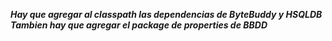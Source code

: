 ***Hay que agregar al classpath las dependencias de ByteBuddy y HSQLDB***
***Tambien hay que agregar el package de properties de BBDD***


>	<?xml version="1.0" encoding="UTF-8"?>
>	<classpath>
>		<classpathentry kind="src" path="src"/>
>		<classpathentry kind="src" path="resources"/>
>		<classpathentry kind="con" path="org.eclipse.jdt.launching.JRE_CONTAINER"/>
>		<classpathentry kind="lib" path="C:/Users/Franco/git/myhibernate-patrones-grupo2/src/hsqldb_6114.jar"/>
>		<classpathentry kind="lib" path="C:/Users/Franco/git/myhibernate-patrones-grupo2/src/byte-buddy-1.10.10.jar"/>
>		<classpathentry kind="output" path="bin"/>
>	</classpath>
